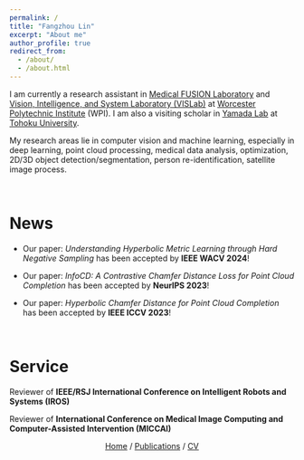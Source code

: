```yaml
---
permalink: /
title: "Fangzhou Lin"
excerpt: "About me"
author_profile: true
redirect_from: 
  - /about/
  - /about.html
---
```


I am currently a research assistant in [Medical FUSION Laboratory](https://wp.wpi.edu/medicalfusionlab/) and [Vision, Intelligence, and System Laboratory (VISLab)](https://zhang-vislab.github.io) at [Worcester Polytechnic Institute](https://www.wpi.edu/) (WPI). I am also a visiting scholar in [Yamada Lab](https://yamada-lab.gr.jp/en/index.html) at [Tohoku University](https://www.tohoku.ac.jp/en/).


<!-- I am currently a research assistant in Robotic Engineering and Computer Engineering at [Worcester Polytechnic Institute](https://www.wpi.edu/) (WPI).
I am a research assistant at [Robotic Materials Group](https://wp.wpi.edu/roboticmaterialsgroup/) at WPI under the supervision of [Prof. Markus Nemitz](https://www.wpi.edu/people/faculty/mnemitz).
I have also worked as a research intern in the [Biorobotics Lab](http://biorobotics.ri.cmu.edu/index.php) at [Carnegie Mellon University](https://www.cmu.edu/), advised by [Prof. Howie Choset](https://www.ri.cmu.edu/ri-faculty/howie-choset/).
 -->

My research areas lie in computer vision and machine learning, especially in deep learning, point cloud processing, medical data analysis, optimization, 2D/3D object detection/segmentation, person re-identification, satellite image process. 
<!-- My research focuses on the application of additive manufacturing technology to the fabrication of made-to-order robots.  -->
<!-- My recent works have been on employing computer vision and computer graphics technechnics to improve the manufacturing process. -->

<br/>

# News

- Our paper: *Understanding Hyperbolic Metric Learning through Hard Negative Sampling* has been accepted by **IEEE WACV 2024**!

- Our paper: *InfoCD: A Contrastive Chamfer Distance Loss for Point Cloud Completion* has been accepted by **NeurIPS 2023**!

- Our paper: *Hyperbolic Chamfer Distance for Point Cloud Completion* has been accepted by **IEEE ICCV 2023**!

<br/>

# Service
Reviewer of **IEEE/RSJ International Conference on Intelligent Robots and Systems (IROS)**

Reviewer of **International Conference on Medical Image Computing and Computer-Assisted Intervention (MICCAI)**
<br/>

<p style="text-align: center;"> 
  <a href="https://ark1234.github.io/">Home</a>
  /
  <a href="https://ark1234.github.io//publications/">Publications</a>
  /
  <a href="https://ark1234.github.io//files/Fangzhou_Lin_CV.pdf">CV</a>
</p>

<br/>


<!-- <iframe 
  width="560" height="315" 
  src="https://www.youtube.com/embed/Q5BHOogOOLo?autoplay=1&mute=1" 
  title="YouTube video player" 
  frameborder="0" 
  allow="accelerometer; autoplay; clipboard-write; encrypted-media; gyroscope; picture-in-picture; web-share" allowfullscreen>
</iframe> -->

